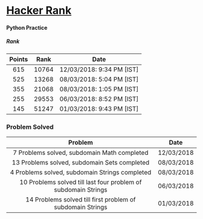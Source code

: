 # [Hacker Rank](https://www.hackerrank.com/)
#### Python Practice


##### **Rank**

| Points | Rank | Date  |
|:-----: |:----:| :----:|
| 615 | 10764 | 12/03/2018: 9:34 PM [IST] |
| 525 | 13268 | 08/03/2018: 5:04 PM [IST] |
| 355 | 21068 | 08/03/2018: 1:05 PM [IST] |
| 255 | 29553 | 06/03/2018: 8:52 PM [IST] |
| 145 | 51247 | 01/03/2018: 9:43 PM [IST] |

### **Problem Solved**

| Problem | Date |
| :------:|:----:|
| 7 Problems solved, subdomain Math completed | 12/03/2018 |
| 13 Problems solved, subdomain Sets completed | 08/03/2018 |
| 4 Problems solved, subdomain Strings completed | 08/03/2018 |
| 10 Problems solved till last four problem of subdomain Strings | 06/03/2018 |
| 14 Problems solved till first problem of subdomain Strings | 01/03/2018 |
